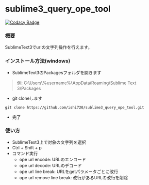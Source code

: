 # sublime3_query_ope_tool

[![Codacy Badge](https://api.codacy.com/project/badge/Grade/8b238fa50f7d4928a52b665b808c6fe1)](https://www.codacy.com/app/ishi720/sublime3_query_ope_tool?utm_source=github.com&amp;utm_medium=referral&amp;utm_content=ishi720/sublime3_query_ope_tool&amp;utm_campaign=Badge_Grade)

### 概要

SublimeText3でurlの文字列操作を行えます。

### インストール方法(windows)

- SublimeText3のPackagesフォルダを開きます

> 例: C:\Users\\%username%\AppData\Roaming\Sublime Text 3\Packages

- git cloneします

```
git clone https://github.com/ishi720/sublime3_query_ope_tool.git
```

- 完了

### 使い方

- SublimeText3上で対象の文字列を選択
- Ctrl + Shift + p 
- コマンド実行
  - ope url encode: URLのエンコード
  - ope url decode: URLのデコード
  - ope url line break: URLをgetパラメータごとに改行
  - ope url remove line break: 改行があるURLの改行を削除
